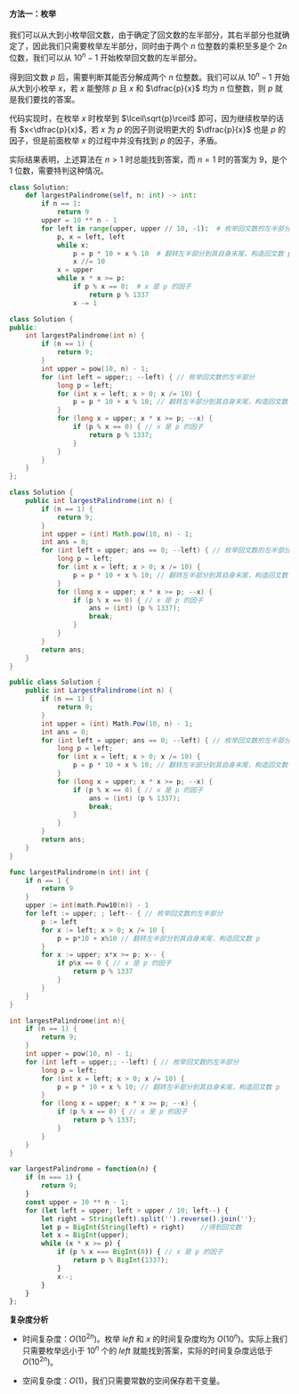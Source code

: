 #### 方法一：枚举

我们可以从大到小枚举回文数，由于确定了回文数的左半部分，其右半部分也就确定了，因此我们只需要枚举左半部分，同时由于两个 $n$ 位整数的乘积至多是个 $2n$ 位数，我们可以从 $10^n-1$ 开始枚举回文数的左半部分。

得到回文数 $p$ 后，需要判断其能否分解成两个 $n$ 位整数。我们可以从 $10^n-1$ 开始从大到小枚举 $x$，若 $x$ 能整除 $p$ 且 $x$ 和 $\dfrac{p}{x}$ 均为 $n$ 位整数，则 $p$ 就是我们要找的答案。

代码实现时，在枚举 $x$ 时枚举到 $\lceil\sqrt{p}\rceil$ 即可，因为继续枚举的话有 $x<\dfrac{p}{x}$，若 $x$ 为 $p$ 的因子则说明更大的 $\dfrac{p}{x}$ 也是 $p$ 的因子，但是前面枚举 $x$ 的过程中并没有找到 $p$ 的因子，矛盾。

实际结果表明，上述算法在 $n>1$ 时总能找到答案，而 $n=1$ 时的答案为 $9$，是个 $1$ 位数，需要特判这种情况。

```Python [sol1-Python3]
class Solution:
    def largestPalindrome(self, n: int) -> int:
        if n == 1:
            return 9
        upper = 10 ** n - 1
        for left in range(upper, upper // 10, -1):  # 枚举回文数的左半部分
            p, x = left, left
            while x:
                p = p * 10 + x % 10  # 翻转左半部分到其自身末尾，构造回文数 p
                x //= 10
            x = upper
            while x * x >= p:
                if p % x == 0:  # x 是 p 的因子
                    return p % 1337
                x -= 1
```

```C++ [sol1-C++]
class Solution {
public:
    int largestPalindrome(int n) {
        if (n == 1) {
            return 9;
        }
        int upper = pow(10, n) - 1;
        for (int left = upper;; --left) { // 枚举回文数的左半部分
            long p = left;
            for (int x = left; x > 0; x /= 10) {
                p = p * 10 + x % 10; // 翻转左半部分到其自身末尾，构造回文数 p
            }
            for (long x = upper; x * x >= p; --x) {
                if (p % x == 0) { // x 是 p 的因子
                    return p % 1337;
                }
            }
        }
    }
};
```

```Java [sol1-Java]
class Solution {
    public int largestPalindrome(int n) {
        if (n == 1) {
            return 9;
        }
        int upper = (int) Math.pow(10, n) - 1;
        int ans = 0;
        for (int left = upper; ans == 0; --left) { // 枚举回文数的左半部分
            long p = left;
            for (int x = left; x > 0; x /= 10) {
                p = p * 10 + x % 10; // 翻转左半部分到其自身末尾，构造回文数 p
            }
            for (long x = upper; x * x >= p; --x) {
                if (p % x == 0) { // x 是 p 的因子
                    ans = (int) (p % 1337);
                    break;
                }
            }
        }
        return ans;
    }
}
```

```C# [sol1-C#]
public class Solution {
    public int LargestPalindrome(int n) {
        if (n == 1) {
            return 9;
        }
        int upper = (int) Math.Pow(10, n) - 1;
        int ans = 0;
        for (int left = upper; ans == 0; --left) { // 枚举回文数的左半部分
            long p = left;
            for (int x = left; x > 0; x /= 10) {
                p = p * 10 + x % 10; // 翻转左半部分到其自身末尾，构造回文数 p
            }
            for (long x = upper; x * x >= p; --x) {
                if (p % x == 0) { // x 是 p 的因子
                    ans = (int) (p % 1337);
                    break;
                }
            }
        }
        return ans;
    }
}
```

```go [sol1-Golang]
func largestPalindrome(n int) int {
    if n == 1 {
        return 9
    }
    upper := int(math.Pow10(n)) - 1
    for left := upper; ; left-- { // 枚举回文数的左半部分
        p := left
        for x := left; x > 0; x /= 10 {
            p = p*10 + x%10 // 翻转左半部分到其自身末尾，构造回文数 p
        }
        for x := upper; x*x >= p; x-- {
            if p%x == 0 { // x 是 p 的因子
                return p % 1337
            }
        }
    }
}
```

```C [sol1-C]
int largestPalindrome(int n){
    if (n == 1) {
        return 9;
    }
    int upper = pow(10, n) - 1;
    for (int left = upper;; --left) { // 枚举回文数的左半部分
        long p = left;
        for (int x = left; x > 0; x /= 10) {
            p = p * 10 + x % 10; // 翻转左半部分到其自身末尾，构造回文数 p
        }
        for (long x = upper; x * x >= p; --x) {
            if (p % x == 0) { // x 是 p 的因子
                return p % 1337;
            }
        }
    }
}
```

```JavaScript [sol1-JavaScript]
var largestPalindrome = function(n) {
    if (n === 1) {
        return 9;
    }
    const upper = 10 ** n - 1;
    for (let left = upper; left > upper / 10; left--) {
        let right = String(left).split('').reverse().join('');
        let p = BigInt(String(left) + right)    //得到回文数
        let x = BigInt(upper);
        while (x * x >= p) {
            if (p % x === BigInt(0)) { // x 是 p 的因子
                return p % BigInt(1337);
            }
            x--;
        }
    }
};
```

**复杂度分析**

- 时间复杂度：$O(10^{2n})$。枚举 $\textit{left}$ 和 $x$ 的时间复杂度均为 $O(10^n)$。实际上我们只需要枚举远小于 $10^n$ 个的 $\textit{left}$ 就能找到答案，实际的时间复杂度远低于 $O(10^{2n})$。

- 空间复杂度：$O(1)$，我们只需要常数的空间保存若干变量。